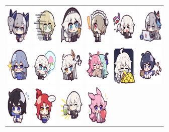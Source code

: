 <table border="0">
  <tr>
    <td align="center">
      <img src="../../image/HONKAI3-Daily/HONKAI3-Daily_1.gif" height="120" width="120" />
    </td>
    <td align="center">
      <img src="../../image/HONKAI3-Daily/HONKAI3-Daily_10.gif" height="120" width="120" />
    </td>
    <td align="center">
      <img src="../../image/HONKAI3-Daily/HONKAI3-Daily_11.gif" height="120" width="120" />
    </td>
    <td align="center">
      <img src="../../image/HONKAI3-Daily/HONKAI3-Daily_12.gif" height="120" width="120" />
    </td>
    <td align="center">
      <img src="../../image/HONKAI3-Daily/HONKAI3-Daily_13.gif" height="120" width="120" />
    </td>
    <td align="center">
      <img src="../../image/HONKAI3-Daily/HONKAI3-Daily_14.gif" height="120" width="120" />
    </td>
  </tr>
  <tr>
    <td align="center">
      <img src="../../image/HONKAI3-Daily/HONKAI3-Daily_15.gif" height="120" width="120" />
    </td>
    <td align="center">
      <img src="../../image/HONKAI3-Daily/HONKAI3-Daily_16.gif" height="120" width="120" />
    </td>
    <td align="center">
      <img src="../../image/HONKAI3-Daily/HONKAI3-Daily_2.gif" height="120" width="120" />
    </td>
    <td align="center">
      <img src="../../image/HONKAI3-Daily/HONKAI3-Daily_3.gif" height="120" width="120" />
    </td>
    <td align="center">
      <img src="../../image/HONKAI3-Daily/HONKAI3-Daily_4.gif" height="120" width="120" />
    </td>
    <td align="center">
      <img src="../../image/HONKAI3-Daily/HONKAI3-Daily_5.gif" height="120" width="120" />
    </td>
  </tr>
  <tr>
    <td align="center">
      <img src="../../image/HONKAI3-Daily/HONKAI3-Daily_6.gif" height="120" width="120" />
    </td>
    <td align="center">
      <img src="../../image/HONKAI3-Daily/HONKAI3-Daily_7.gif" height="120" width="120" />
    </td>
    <td align="center">
      <img src="../../image/HONKAI3-Daily/HONKAI3-Daily_8.gif" height="120" width="120" />
    </td>
    <td align="center">
      <img src="../../image/HONKAI3-Daily/HONKAI3-Daily_9.gif" height="120" width="120" />
    </td>
  </tr>
</table>
